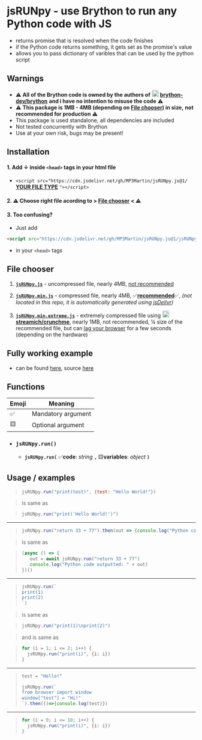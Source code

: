 # jsRUNpy - use Brython to run any Python code with JS
* returns promise that is resolved when the code finishes
* if the Python code returns something, it gets set as the promise's value
* allows you to pass dictionary of varibles that can be used by the python script

## Warnings
* ⚠ **All of the Brython code is owned by the authors of** [<img src="https://camo.githubusercontent.com/b079fe922f00c4b86f1b724fbc2e8141c468794ce8adbc9b7456e5e1ad09c622/68747470733a2f2f6564656e742e6769746875622e696f2f537570657254696e7949636f6e732f696d616765732f7376672f6769746875622e737667" alt="gh" width="18"/>](https://github.com/brython-dev/brython) **[brython-dev/brython](https://github.com/brython-dev/brython)** **and i have no intention to misuse the code** ⚠
* ⚠ **This package is 1MB - 4MB (depending on [File chooser](#file-chooser)) in size,** **not recommended for production** ⚠
* This package is used standalone, all dependencies are included
* Not tested concurrently with Brython
* Use at your own risk, bugs may be present!

## Installation
#### 1. Add **↓** inside `<head>` tags in your html file


* `<script src="https://cdn.jsdelivr.net/gh/MP3Martin/jsRUNpy.js@1/` **[YOUR FILE TYPE](#file-chooser)** `"></script>`

#### 2. ⚠ **Choose right file acording to **>** [File chooser](#file-chooser)** **<** ⚠


#### 3. Too confusing?
* Just add
```html
<script src="https://cdn.jsdelivr.net/gh/MP3Martin/jsRUNpy.js@1/jsRUNpy.min.js"></script>
```
*  in your `<head>` tags

## File chooser
1. <b><code><a href="https://parse.mp3martin.xyz/?url=Add+this+to+your+%27amp%27lt%27semi%27head%27amp%27gt%27semi%27+tags:%3Cbr%2F%3E%3Cpre+style%3D%27color:%20%23000000c7%27%3E%3Ccode%3E%27amp%27lt%27semi%27script+src%3D%22https:%2F%2Fcdn.jsdelivr.net%2Fgh%2FMP3Martin%2FjsRUNpy.js%401%2F%7B1%7D%22%27amp%27gt%27semi%27%27amp%27lt%27semi%27%2Fscript%27amp%27gt%27semi%27%3C%2Fcode%3E%3C%2Fpre%3E&placeholder=1,jsRUNpy.js&type=display">jsRUNpy.js</a></code></b> - uncompressed file, nearly 4MB, <ins>not recommended</ins>

2. <b><code><a href="https://parse.mp3martin.xyz/?url=Add+this+to+your+%27amp%27lt%27semi%27head%27amp%27gt%27semi%27+tags:%3Cbr%2F%3E%3Cpre+style%3D%27color:%20%23000000c7%27%3E%3Ccode%3E%27amp%27lt%27semi%27script+src%3D%22https:%2F%2Fcdn.jsdelivr.net%2Fgh%2FMP3Martin%2FjsRUNpy.js%401%2F%7B1%7D%22%27amp%27gt%27semi%27%27amp%27lt%27semi%27%2Fscript%27amp%27gt%27semi%27%3C%2Fcode%3E%3C%2Fpre%3E&placeholder=1,jsRUNpy.min.js&type=display">jsRUNpy.min.js</a></code></b> - compressed file, nearly 4MB, ✅<ins>**recommended**</ins>✅, *(not located in this repo, it is automatically generated using [jsDelivr](https://www.jsdelivr.com/))* 

3. <b><code><a href="https://parse.mp3martin.xyz/?url=Add+this+to+your+%27amp%27lt%27semi%27head%27amp%27gt%27semi%27+tags:%3Cbr%2F%3E%3Cpre+style%3D%27color:%20%23000000c7%27%3E%3Ccode%3E%27amp%27lt%27semi%27script+src%3D%22https:%2F%2Fcdn.jsdelivr.net%2Fgh%2FMP3Martin%2FjsRUNpy.js%401%2F%7B1%7D%22%27amp%27gt%27semi%27%27amp%27lt%27semi%27%2Fscript%27amp%27gt%27semi%27%3C%2Fcode%3E%3C%2Fpre%3E&placeholder=1,jsRUNpy.min.extreme.js&type=display">jsRUNpy.min.extreme.js</a></code></b> - extremely compressed file using [<img src="https://camo.githubusercontent.com/b079fe922f00c4b86f1b724fbc2e8141c468794ce8adbc9b7456e5e1ad09c622/68747470733a2f2f6564656e742e6769746875622e696f2f537570657254696e7949636f6e732f696d616765732f7376672f6769746875622e737667" alt="gh" width="18"/>](https://github.com/brython-dev/brython) **[streamich/crunchme](https://github.com/streamich/crunchme)**, nearly 1MB, not recommended, ¼ size of the recommended file, but can <ins>lag your browser</ins> for a few seconds (depending on the hardware)

## Fully working example
* can be found [here](https://codesandbox.io/s/github/MP3Martin/jsRUNpy.js/tree/main/examples/example-multiply?file=/index.html), source [here](https://github.com/MP3Martin/jsRUNpy.js/blob/main/examples/example-multiply/index.html)

## Functions

|Emoji|Meaning|
|--|--|
|✅|Mandatory argument|
|🟨|Optional argument|

* ### **`jsRUNpy.run()`**
  * **`jsRUNpy.run(`** ✅**code**: *string* **`,`** 🟨**variables**: *object* **`)`**

## Usage / examples
> ```js
> jsRUNpy.run("print(test)", {test: "Hello World!"}) 
> ```

> is same as

> ```js
> jsRUNpy.run("print('Hello World!')") 
> ```

---

> ```js
> jsRUNpy.run("return 33 + 77").then(out => {console.log("Python code outputted: " + out)})
> ```

> is same as

> ```js
> (async () => {
>    out = await jsRUNpy.run("return 33 + 77")
>    console.log("Python code outputted: " + out)
> })()
> ```

---

> ```js
> jsRUNpy.run(`
> print(1)
> print(2)
> `)
> ```

> is same as

> ```js
> jsRUNpy.run("print(1)\nprint(2)")
> ```

> and is same as

> ```js
> for (i = 1; i <= 2; i++) {
>   jsRUNpy.run("print(i)", {i: i})
> }
> ```

---

> ```js
> test = "Hello!"
> 
> jsRUNpy.run(`
> from browser import window
> window["test"] = "Hi!"
> `).then(()=>{console.log(test)})
> ```

---

> ```js
> for (i = 0; i <= 10; i++) {
>   jsRUNpy.run("print(i)", {i: i})
> }
> ```
